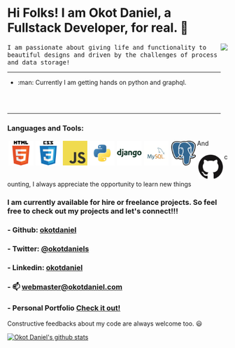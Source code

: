 
 # Hi Folks! I am Okot Daniel, a Fullstack Developer, for real. :robot:
 <img src="http://quoteapic.com/wp-content/uploads/2017/03/work-survaival.gif" height=250px align=right>
 
<samp>
I am passionate about giving life and functionality to beautiful designs and driven by the challenges of process and data storage!
</samp>

 <hr>
 <ul>
<!-- <li> :teacher:  I’m daily working on <a href="https://sad-poitras-b84cd5.netlify.app/portfolio"> Personal Portfolio </a> to improve my skills while developing projects in OOP concepts.</li> -->
<li> :man: Currently I am getting hands on python and graphql. </li>
 </ul>

<br />
<br />

---



### Languages and Tools:

<div>
<img align="left" alt="HTML5" width="56px" style="margin: 3px;" src="https://raw.githubusercontent.com/github/explore/80688e429a7d4ef2fca1e82350fe8e3517d3494d/topics/html/html.png" />
<img align="left" alt="CSS3" width="56px" style="margin: 3px;" src="https://raw.githubusercontent.com/github/explore/80688e429a7d4ef2fca1e82350fe8e3517d3494d/topics/css/css.png" />
<img align="left" alt="JavaScript" width="56px" style="margin: 3px;" src="https://raw.githubusercontent.com/github/explore/80688e429a7d4ef2fca1e82350fe8e3517d3494d/topics/javascript/javascript.png" />

<img align="left" alt="Python" width="56px" style="margin: 3px;" src="https://raw.githubusercontent.com/github/explore/80688e429a7d4ef2fca1e82350fe8e3517d3494d/topics/python/python.png" />

<img align="left" alt="Django" width="56px" style="margin: 3px;" src="https://raw.githubusercontent.com/github/explore/80688e429a7d4ef2fca1e82350fe8e3517d3494d/topics/django/django.png" >

<img align="left" alt="MySQL" width="56px" style="margin: 3px;" src="https://raw.githubusercontent.com/github/explore/80688e429a7d4ef2fca1e82350fe8e3517d3494d/topics/mysql/mysql.png" />
<img align="left" alt="Postgres" width="56px" style="margin: 3px;" src="https://raw.githubusercontent.com/github/explore/80688e429a7d4ef2fca1e82350fe8e3517d3494d/topics/postgresql/postgresql.png" />

<img align="left" alt="GitHub" width="56px" style="margin: 3px;" src="https://raw.githubusercontent.com/github/explore/78df643247d429f6cc873026c0622819ad797942/topics/github/github.png" >

 </div>


<sample> And counting, I always appreciate the opportunity to learn new things </sample>


### I am currently available for hire or freelance projects. So feel free to check out my projects and **let's connect**!!!


### - Github: [okotdaniel](https://github.com/MarilenaRoque)
### - Twitter: [@okotdaniels](https://twitter.com/okotdaniels)
### - Linkedin: [okotdaniel](https://www.linkedin.com/in/okotdaniel/)
### - :mailbox: webmaster@okotdaniel.com 
### - Personal Portfolio [Check it out!](https://sad-poitras-b84cd5.netlify.app/portfolio)

 Constructive feedbacks about my code are always welcome too. :smiley:
 
 [![Okot Daniel's github stats](https://github-readme-stats.vercel.app/api?username=okotdaniel)](https://github.com/okotdaniel)
